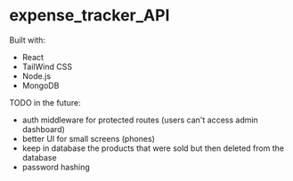 # expense_tracker_API

Built with:
- React
- TailWind CSS
- Node.js
- MongoDB

TODO in the future:
- auth middleware for protected routes (users can't access admin dashboard)
- better UI for small screens (phones)
- keep in database the products that were sold but then deleted from the database
- password hashing
